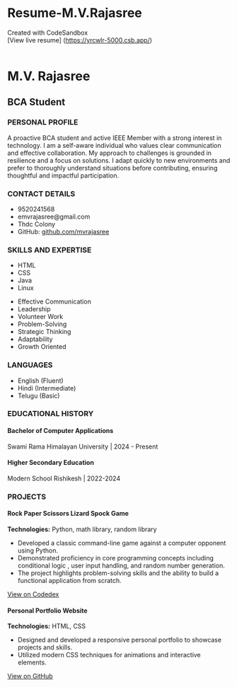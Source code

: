 # Resume-M.V.Rajasree
Created with CodeSandbox <br>
[View live resume] (https://yrcwlr-5000.csb.app/) <br>
<!DOCTYPE html>
<html lang="en">
  <head>
    <meta charset="UTF-8" />
    <meta name="viewport" content="width=device-width, initial-scale=1.0" />
    
  <link rel="stylesheet" href="styles.css" />
    <link
      href="https://fonts.googleapis.com/css2?family=Open+Sans:wght@400;600;700&display=swap"
      rel="stylesheet"
    />
  </head>
  <body>
    <div class="resume-container">
      <header class="resume-header">
        </div>
        <div class="name-title-container">
          <h1>M.V. Rajasree</h1>
          <h2>BCA Student</h2>
        </div>
      </header>

  <main>
        <div class="content-columns">
          <section class="left-column">
            <!-- Personal Profile -->
            <section class="section">
              <h3>PERSONAL PROFILE</h3>
              <p>
                A proactive BCA student and active IEEE Member with a strong
                interest in technology. I am a self-aware individual who values
                clear communication and effective collaboration. My approach to
                challenges is grounded in resilience and a focus on solutions. I
                adapt quickly to new environments and prefer to thoroughly
                understand situations before contributing, ensuring thoughtful
                and impactful participation.
              </p>
            </section>

            
  <section class="section contact-details">
              <!-- Added class for potential specific styling -->
            <h3>CONTACT DETAILS</h3>
              <ul>
                <li>9520241568</li>
                <li>emvrajasree@gmail.com</li>
                <li>Thdc Colony</li>
                <li>
                  GitHub:
                  <a href="https://github.com/mvrajasree" target="_blank"
                    >github.com/mvrajasree</a
                  >
                </li>
              </ul>
            </section>

  <section class="section">
              <h3>SKILLS AND EXPERTISE</h3>
              <ul class="hard-skills">
                <li>HTML</li>
                <li>CSS</li>
                <li>Java</li>
                <li>Linux</li>
              </ul>

  <ul class="soft-skills">
                <li>Effective Communication</li>
                <li>Leadership</li>
                <li>Volunteer Work</li>
                <li>Problem-Solving</li>
                <li>Strategic Thinking</li>
                <li>Adaptability</li>
                <li>Growth Oriented</li>
              </ul>
            </section>

  <section class="section">
              <h3>LANGUAGES</h3>
              <ul>
                <li>English (Fluent)</li>
                <li>Hindi (Intermediate)</li>
                <li>Telugu (Basic)</li>
              </ul>
            </section>
          </section>

  <section class="right-column">
            <!-- Educational History -->
            <section class="section">
              <h3>EDUCATIONAL HISTORY</h3>
              <div class="education-item">
                <h4>Bachelor of Computer Applications</h4>
                <p>Swami Rama Himalayan University | 2024 - Present</p>
              </div>
              <div class="education-item">
                <h4>Higher Secondary Education</h4>
                <p>Modern School Rishikesh | 2022-2024</p>
              </div>
            </section>


            
  <section class="section">
              <h3>PROJECTS</h3>
              <div class="project-item">
                <h4>Rock Paper Scissors Lizard Spock Game</h4>
                <p>
                  <strong>Technologies:</strong> Python, math library, random
                  library
                </p>
                <ul>
                  <li>
                    Developed a classic command-line game against a computer
                    opponent using Python.
                  </li>
                  <li>
                    Demonstrated proficiency in core programming concepts
                    including conditional logic , user input handling, and
                    random number generation.
                  </li>
                  <li>
                    The project highlights problem-solving skills and the
                    ability to build a functional application from scratch.
                  </li>
                </ul>
                <p>
                  <a
                    href="https://www.codedex.io/@KaidaRex/build/rock_paper_scissors.py"
                    target="_blank"
                    >View on Codedex</a
                  >
                </p>
              </div>
              <div class="project-item">
                <h4>Personal Portfolio Website</h4>
                <p><strong>Technologies:</strong> HTML, CSS</p>
                <ul>
                  <li>
                    Designed and developed a responsive personal portfolio to
                    showcase projects and skills.
                  </li>
                  <li>
                    Utilized modern CSS techniques for animations and
                    interactive elements.
                  </li>
                </ul>
                <p>
                  <a
                    href="https://github.com/mvrajasree/Resume-M.V.Rajasree/blob/main/README.md"
                    target="_blank"
                    >View on GitHub</a
                  >
                </p>
              </div>
              <!-- Add more project items as needed -->
            </section>
            <!-- End Projects Section -->
          </section>
        </div>
      </main>
    </div>
  </body>
</html>
